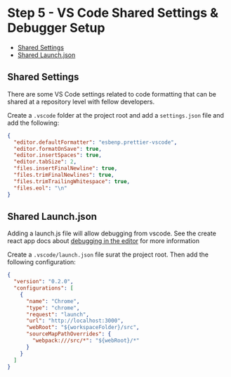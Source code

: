 # Step 5 - VS Code Shared Settings & Debugger Setup <!-- omit in toc -->

- [Shared Settings](#shared-settings)
- [Shared Launch.json](#shared-launchjson)

## Shared Settings

There are some VS Code settings related to code formatting that can be shared at a repository level with fellow developers.

Create a `.vscode` folder at the project root and add a `settings.json` file and add the following:

```json
{
  "editor.defaultFormatter": "esbenp.prettier-vscode",
  "editor.formatOnSave": true,
  "editor.insertSpaces": true,
  "editor.tabSize": 2,
  "files.insertFinalNewline": true,
  "files.trimFinalNewlines": true,
  "files.trimTrailingWhitespace": true,
  "files.eol": "\n"
}
```

## Shared Launch.json

Adding a launch.js file will allow debugging from vscode. See the create react app docs about [debugging in the editor](https://create-react-app.dev/docs/setting-up-your-editor/#debugging-in-the-editor) for more information

Create a `.vscode/launch.json` file surat the project root. Then add the following configuration:

```json
{
  "version": "0.2.0",
  "configurations": [
    {
      "name": "Chrome",
      "type": "chrome",
      "request": "launch",
      "url": "http://localhost:3000",
      "webRoot": "${workspaceFolder}/src",
      "sourceMapPathOverrides": {
        "webpack:///src/*": "${webRoot}/*"
      }
    }
  ]
}
```
